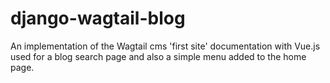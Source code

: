 # django-wagtail-blog
An implementation of the Wagtail cms 'first site' documentation with Vue.js used for a blog search page and also a simple menu added to the home page.
